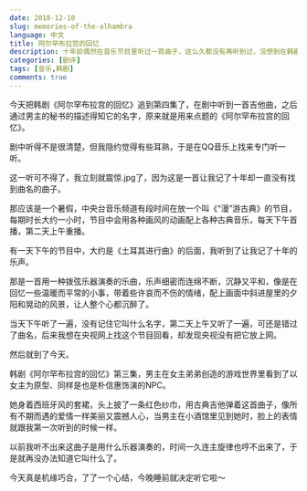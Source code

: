 ```yaml
---
date: 2018-12-10
slug: memories-of-the-alhambra
language: 中文
title: 阿尔罕布拉宫的回忆
description: 十年前偶然在音乐节目里听过一首曲子，这么久都没有再听到过，没想到在韩剧里听到了，而且它还是这部韩剧的标题。这个世界实在是太奇妙了
categories: [剧评]
tags: [音乐,韩剧]
comments: true
---
```


今天把韩剧《阿尔罕布拉宫的回忆》追到第四集了，在剧中听到一首吉他曲，之后通过男主的秘书的描述得知它的名字，原来就是用来点题的《阿尔罕布拉宫的回忆》。

剧中听得不是很清楚，但我隐约觉得有些耳熟，于是在QQ音乐上找来专门听一听。

这一听可不得了，我立刻就震惊.jpg了，因为这是一首让我记了十年却一直没有找到曲名的曲子。

那应该是一个暑假，中央台音乐频道有段时间在放一个叫《“漫”游古典》的节目，每期时长大约一小时，节目中会用各种画风的动画配上各种古典音乐，每天下午首播，第二天上午重播。

有一天下午的节目中，大约是《土耳其进行曲》的后面，我听到了让我记了十年的乐声。

那是一首用一种拨弦乐器演奏的乐曲，乐声细密而连绵不断，沉静又平和，像是在回忆一些温暖而平常的小事，带着些许哀而不伤的情绪，配上画面中斜进屋里的夕阳和晃动的风景，让人整个心都沉醉了。

当天下午听了一遍，没有记住它叫什么名字，第二天上午又听了一遍，可还是错过了曲名，后来我想在央视网上找这个节目回看，却发现央视没有把它放上网。

然后就到了今天。

韩剧《阿尔罕布拉宫的回忆》第三集，男主在女主弟弟创造的游戏世界里看到了以女主为原型、同样是也是朴信惠饰演的NPC。

她身着西班牙风的套裙，头上披了一条红色纱巾，用古典吉他弹着这首曲子，像所有不期而遇的爱情一样美丽又震撼人心，当男主在小酒馆里见到她时，脸上的表情就跟我第一次听到的时候一样。

以前我听不出来这曲子是用什么乐器演奏的，时间一久连主旋律也哼不出来了，于是就再没办法知道它叫什么了。

今天真是机缘巧合，了了一个心结，今晚睡前就决定听它啦～
